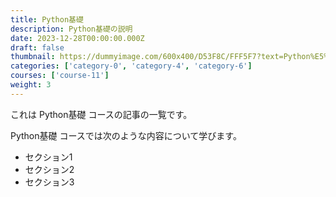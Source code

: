 ```yaml
---
title: Python基礎
description: Python基礎の説明
date: 2023-12-28T00:00:00.000Z
draft: false
thumbnail: https://dummyimage.com/600x400/D53F8C/FFF5F7?text=Python%E5%9F%BA%E7%A4%8E
categories: ['category-0', 'category-4', 'category-6']
courses: ['course-11']
weight: 3
---
```


これは Python基礎 コースの記事の一覧です。

  Python基礎 コースでは次のような内容について学びます。

  - セクション1
  - セクション2
  - セクション3